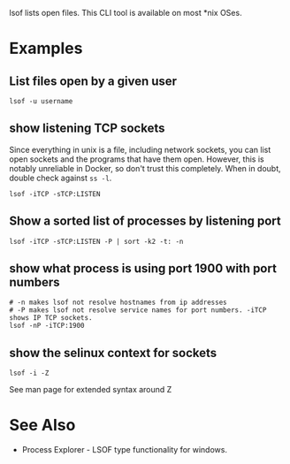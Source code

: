 lsof lists open files.  This CLI tool is available on most *nix OSes.

# Examples
## List files open by a given user

```
lsof -u username
```

## show listening TCP sockets
Since everything in unix is a file, including network sockets, you can list open sockets and the programs that have them open. However, this is notably unreliable in Docker, so don't trust this completely. When in doubt, double check against `ss -l`.

```
lsof -iTCP -sTCP:LISTEN
```

## Show a sorted list of processes by listening port

```
lsof -iTCP -sTCP:LISTEN -P | sort -k2 -t: -n
```

## show what process is using port 1900 with port numbers

```
# -n makes lsof not resolve hostnames from ip addresses
# -P makes lsof not resolve service names for port numbers. -iTCP shows IP TCP sockets.
lsof -nP -iTCP:1900
```

## show the selinux context for sockets

```
lsof -i -Z
```

See man page for extended syntax around Z

# See Also
- Process Explorer - LSOF type functionality for windows.
